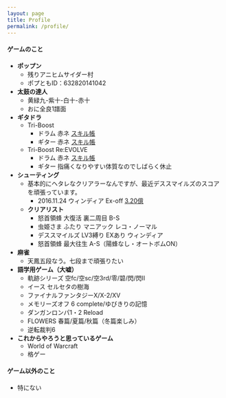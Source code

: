 ```yaml
---
layout: page
title: Profile
permalink: /profile/
---
```


#### **ゲームのこと**
* **ポップン**
  * 残りアニヒムサイダー村
  * ポプともID：632820141042
* **太鼓の達人**
  * 黄緑九-紫十-白十-赤十
  * おに全良1譜面
* **ギタドラ**
  * Tri-Boost
    * ドラム 赤ネ [スキル帳](https://gitadora-skill-viewer.herokuapp.com/tb/1/d) 
    * ギター 赤ネ [スキル帳](https://gitadora-skill-viewer.herokuapp.com/tb/1/g) 
  * Tri-Boost Re:EVOLVE
    * ドラム 赤ネ [スキル帳](https://gitadora-skill-viewer.herokuapp.com/tbre/1/d)
    * ギター 指痛くなりやすい体質なのでしばらく休止
* **シューティング**
  * 基本的にヘタレなクリアラーなんですが、最近デススマイルズのスコアを頑張っています。
    * 2016.11.24 ウィンディア Ex-off [3.20億](https://twitter.com/ssdh233/status/801364272563572737)
  * **クリアリスト**
    * 怒首領蜂 大復活 裏二周目 B-S
    * 虫姫さま ふたり マニアック レコ・ノーマル
    * デススマイルズ LV3縛り EXあり ウィンディア
    * 怒首領蜂 最大往生 A-S（陽蜂なし・オートボムON）
* **麻雀**
  * 天鳳五段なう。七段まで頑張りたい
* **語学用ゲーム（大嘘）**
  * 軌跡シリーズ 空fc/空sc/空3rd/零/碧/閃/閃II
  * イース セルセタの樹海
  * ファイナルファンタジーX/X-2/XV
  * メモリーズオフ 6 complete/ゆびきりの記憶
  * ダンガンロンパ1・2 Reload
  * FLOWERS 春篇/夏篇/秋篇（冬篇楽しみ）
  * 逆転裁判6
* **これからやろうと思っているゲーム**
  * World of Warcraft
  * 格ゲー

#### **ゲーム以外のこと**
* 特にない
